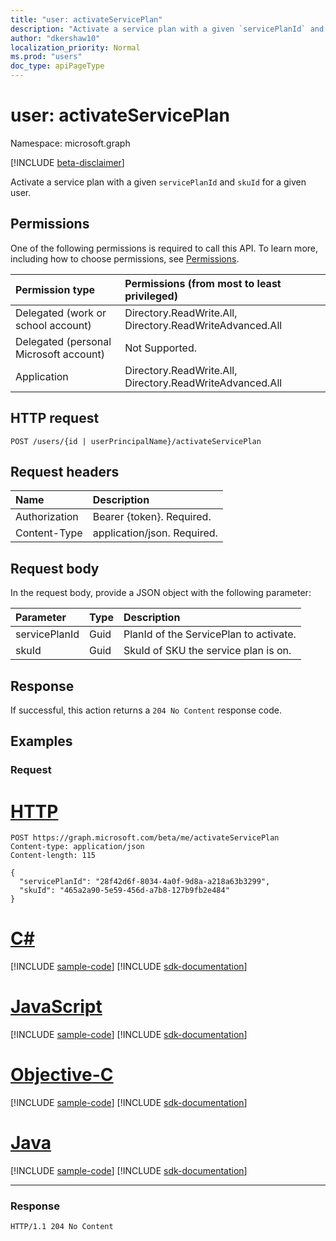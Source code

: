```yaml
---
title: "user: activateServicePlan"
description: "Activate a service plan with a given `servicePlanId` and `skuId` for a given user."
author: "dkershaw10"
localization_priority: Normal
ms.prod: "users"
doc_type: apiPageType
---
```


# user: activateServicePlan

Namespace: microsoft.graph

[!INCLUDE [beta-disclaimer](../../includes/beta-disclaimer.md)]

Activate a service plan with a given `servicePlanId` and `skuId` for a given user.

## Permissions

One of the following permissions is required to call this API. To learn more, including how to choose permissions, see [Permissions](/graph/permissions-reference).

|Permission type|Permissions (from most to least privileged)|
| :--- | :--- |
| Delegated (work or school account) | Directory.ReadWrite.All, Directory.ReadWriteAdvanced.All |
| Delegated (personal Microsoft account) | Not Supported. |
| Application | Directory.ReadWrite.All, Directory.ReadWriteAdvanced.All |

## HTTP request

<!-- {
  "blockType": "ignored"
}
-->

``` http
POST /users/{id | userPrincipalName}/activateServicePlan
```

## Request headers

| Name | Description |
| :--- | :--- |
| Authorization | Bearer {token}. Required. |
| Content-Type | application/json. Required. |

## Request body

In the request body, provide a JSON object with the following parameter:

| Parameter | Type | Description |
| :--- | :--- | :--- |
| servicePlanId | Guid | PlanId of the ServicePlan to activate. |
| skuId | Guid | SkuId of SKU the service plan is on. |

## Response

If successful, this action returns a `204 No Content` response code.

## Examples

### Request


# [HTTP](#tab/http)
<!-- {
  "blockType": "request",
  "name": "user_activateserviceplan"
}
-->

``` http
POST https://graph.microsoft.com/beta/me/activateServicePlan
Content-type: application/json
Content-length: 115

{
  "servicePlanId": "28f42d6f-8034-4a0f-9d8a-a218a63b3299",
  "skuId": "465a2a90-5e59-456d-a7b8-127b9fb2e484"
}
```
# [C#](#tab/csharp)
[!INCLUDE [sample-code](../includes/snippets/csharp/user-activateserviceplan-csharp-snippets.md)]
[!INCLUDE [sdk-documentation](../includes/snippets/snippets-sdk-documentation-link.md)]

# [JavaScript](#tab/javascript)
[!INCLUDE [sample-code](../includes/snippets/javascript/user-activateserviceplan-javascript-snippets.md)]
[!INCLUDE [sdk-documentation](../includes/snippets/snippets-sdk-documentation-link.md)]

# [Objective-C](#tab/objc)
[!INCLUDE [sample-code](../includes/snippets/objc/user-activateserviceplan-objc-snippets.md)]
[!INCLUDE [sdk-documentation](../includes/snippets/snippets-sdk-documentation-link.md)]

# [Java](#tab/java)
[!INCLUDE [sample-code](../includes/snippets/java/user-activateserviceplan-java-snippets.md)]
[!INCLUDE [sdk-documentation](../includes/snippets/snippets-sdk-documentation-link.md)]

---


### Response

<!-- {
  "blockType": "response",
  "truncated": true
}
-->

``` http
HTTP/1.1 204 No Content
```
